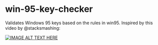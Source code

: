 # win-95-key-checker

Validates Windows 95 keys based on the rules in win95. Inspired by this video by @stacksmashing:

[![IMAGE ALT TEXT HERE](https://img.youtube.com/vi/cwyH59nACzQ/0.jpg)](https://www.youtube.com/watch?v=cwyH59nACzQ)
